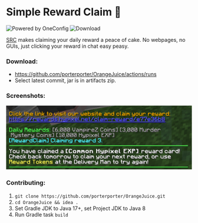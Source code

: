 # Simple Reward Claim 🍰
![Powered by OneConfig](https://polyfrost.org/media/branding/badges/badge_3.svg) ![Download](https://img.shields.io/badge/Download%20Latest%20Build-1452cc?style=for-the-badge&link=https://nightly.link/porterporter/SimpleRewardClaim/workflows/build/main/artifacts)

<u>SRC</u> makes claiming your daily reward a peace of cake. No webpages, no GUIs, just clicking your reward in chat easy peasy.
### Download:
* https://github.com/porterporter/OrangeJuice/actions/runs
* Select latest commit, jar is in artifacts zip.

### Screenshots:
![screenshot.png](src/main/resources/screenshot.png)

### Contributing:
1. `git clone https://github.com/porterporter/OrangeJuice.git`
2. `cd OrangeJuice && idea .`
3. Set Gradle JDK to Java 17+, set Project JDK to Java 8
4. Run Gradle task `build`